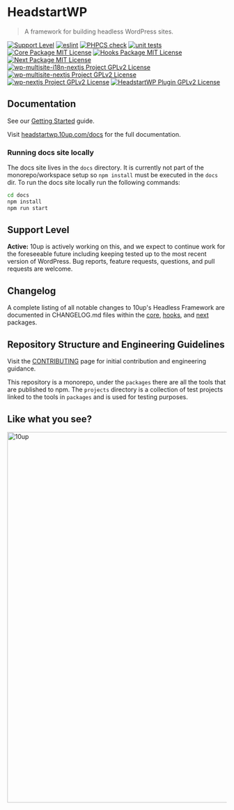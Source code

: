
# HeadstartWP

> A framework for building headless WordPress sites.

[![Support Level](https://img.shields.io/badge/support-active-green.svg)](#support-level) [![eslint](https://github.com/10up/headstartwp/actions/workflows/eslint.yml/badge.svg)](https://github.com/10up/headstartwp/actions/workflows/eslint.yml) [![PHPCS check](https://github.com/10up/headstartwp/actions/workflows/phpcs.yml/badge.svg)](https://github.com/10up/headstartwp/actions/workflows/phpcs.yml) [![unit tests](https://github.com/10up/headstartwp/actions/workflows/unit-tests.yml/badge.svg)](https://github.com/10up/headstartwp/actions/workflows/unit-tests.yml)
[![Core Package MIT License](https://img.shields.io/badge/core%20package-MIT-green)](https://github.com/10up/headstartwp/blob/develop/packages/core/LICENSE.md) [![Hooks Package MIT License](https://img.shields.io/badge/hooks%20package-MIT-green)](https://github.com/10up/headstartwp/blob/develop/packages/hooks/LICENSE.md) [![Next Package MIT License](https://img.shields.io/badge/next%20package-MIT-green)](https://github.com/10up/headstartwp/blob/develop/packages/next/LICENSE.md)
[![wp-multisite-i18n-nextjs Project GPLv2 License](https://img.shields.io/badge/wp--multisite--i18n--nextjs%20project-GPLv2-orange)](https://github.com/10up/headstartwp/blob/develop/projects/wp-multisite-i18n-nextjs/LICENSE.md) [![wp-multisite-nextjs Project GPLv2 License](https://img.shields.io/badge/wp--multisite--nextjs%20project-GPLv2-orange)](https://github.com/10up/headstartwp/blob/develop/projects/wp-multisite-nextjs/LICENSE.md) [![wp-nextjs Project GPLv2 License](https://img.shields.io/badge/wp--nextjs%20package-GPLv2-orange)](https://github.com/10up/headstartwp/blob/develop/projects/wp-nextjs/LICENSE.md)
[![HeadstartWP Plugin GPLv2 License](https://img.shields.io/badge/Headless%20WordPress%20plugin-GPLv2-orange)](https://github.com/10up/headstartwp/blob/develop/wp/tenup-headless-wp/LICENSE.md)

## Documentation

See our [Getting Started](http://docs.headless.10up.com/docs/getting-started/quick-setup/) guide.

Visit [headstartwp.10up.com/docs](https://headstartwp.10up.com/docs) for the full documentation.

### Running docs site locally

The docs site lives in the `docs` directory. It is currently not part of the monorepo/workspace setup so `npm install` must be executed in the `docs` dir. To run the docs site locally run the following commands:

```bash
cd docs
npm install
npm run start
```

## Support Level

**Active:** 10up is actively working on this, and we expect to continue work for the foreseeable future including keeping tested up to the most recent version of WordPress.  Bug reports, feature requests, questions, and pull requests are welcome.

## Changelog

A complete listing of all notable changes to 10up's Headless Framework are documented in CHANGELOG.md files within the [core](https://github.com/10up/headstartwp/blob/develop/packages/core/CHANGELOG.md), [hooks](https://github.com/10up/headstartwp/blob/develop/packages/hooks/CHANGELOG.md), and [next](https://github.com/10up/headstartwp/blob/develop/packages/next/CHANGELOG.md) packages.

## Repository Structure and Engineering Guidelines

Visit the [CONTRIBUTING](/CONTRIBUTING.md) page for initial contribution and engineering guidance.

This repository is a monorepo, under the `packages` there are all the tools that are published to npm. The `projects` directory is a collection of test projects linked to the tools in `packages` and is used for testing purposes.

## Like what you see?

<a href="http://10up.com/contact/"><img src="https://10up.com/uploads/2016/10/10up-Github-Banner.png" width="850" alt="10up" /></a>

